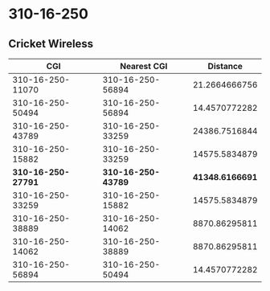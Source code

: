 # 310-16-250
## Cricket Wireless


| CGI | Nearest CGI | Distance |
|-----|-------------|----------|
| 310-16-250-11070 | 310-16-250-56894 | 21.2664666756 |
| 310-16-250-50494 | 310-16-250-56894 | 14.4570772282 |
| 310-16-250-43789 | 310-16-250-33259 | 24386.7516844 |
| 310-16-250-15882 | 310-16-250-33259 | 14575.5834879 |
| **310-16-250-27791** | **310-16-250-43789** | **41348.6166691** |
| 310-16-250-33259 | 310-16-250-15882 | 14575.5834879 |
| 310-16-250-38889 | 310-16-250-14062 | 8870.86295811 |
| 310-16-250-14062 | 310-16-250-38889 | 8870.86295811 |
| 310-16-250-56894 | 310-16-250-50494 | 14.4570772282 |
